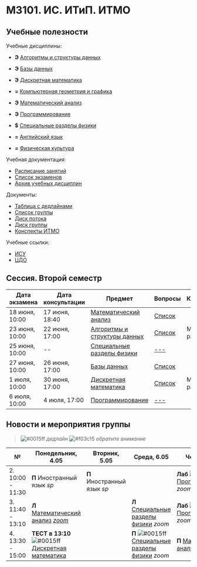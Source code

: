 # M3101. ИС. ИТиП. ИТМО

## Учебные полезности

Учебные дисциплины:
* **Э** [Алгоритмы и структуры данных](Subjects/Algorithms.md)
* **Э** [Базы данных](Subjects/Databases.md)
* **Э** [Дискретная математика](Subjects/DiscreteMathematics.md)
* **=** [Компьютерная геометрия и графика](Subjects/ComputerGeometryAndGraphics.md)
* **Э** [Математический анализ](Subjects/MathematicalAnalysis.md)
* **Э** [Программирование](Subjects/Programming.md)
* **$** [Специальные разделы физики](Subjects/Physics.md)

* **=** [Английский язык](https://vk.cc/ak65kn)
* **=** [Физическая культура](https://isu.ifmo.ru/pls/apex/f?p=2153:15:108337501947348::NO:RP,3::)

Учебная документация:
* [Расписание занятий](Timetable.md#Расписание)
* [Список экзаменов](Timetable.md#Экзамены)
* [Архив учебных дисциплин](Subjects/Archive/README.md)

Документы:
* [Таблица с дедлайнами](https://docs.google.com/spreadsheets/d/1cRn8rUsxOMyPOczXcyuTHq2O2s8YiK2KlF5f5xwN25g/edit)
* [Список группы](GroupList.md)
* [Диск потока](https://drive.google.com/drive/folders/1fC6WB74TOPxm7cGoJRpLWFFAYl6r1nQl)
* [Диск группы](https://drive.google.com/drive/folders/1-vDZS3wehIW1l_QkGFHEEHH3K2wVaMKx)
* [Конспекты ИТМО](http://neerc.ifmo.ru/wiki/)

Учебные ссылки:
* [ИСУ](https://isu.ifmo.ru/)
* [ЦДО](https://de.ifmo.ru/)

## Сессия. Второй семестр

| Дата экзамена | Дата консультации | Предмет | Вопросы | Комментарий |
| ----- | ------ | ------ |------ |------ |
| 18 июня, 10:00 | 17 июня, 18:40 | [Математический анализ](Subjects/MathematicalAnalysis.md) | [Список](Files/Matan-Exam-Sem2.pdf) | |
| 23 июня, 10:00 | 22 июня, 17:00 | [Алгоритмы и структуры данных](Subjects/Algorithms.md) | [Список](http://neerc.ifmo.ru/teaching/disalgo/algo/spring/algo2019.pdf) | Можно сдать раньше. |
| 25 июня, 10:00 | -- | [Специальные разделы физики](Subjects/Physics.md) | [---](https://www.youtube.com/watch?v=dQw4w9WgXcQ) |  |
| 27 июня, 10:00 | 26 июня, 17:00 | [Базы данных](Subjects/Databases.md) | [Список](Files/DB/ExamDB.pdf) |  |
| 1 июля, 10:00 | 30 июня, 17:00 | [Дискретная математика](Subjects/DiscreteMathematics.md) | [Список](http://neerc.ifmo.ru/teaching/disalgo/discrete/spring/dm2.pdf) | Можно сдать раньше. |
| 6 июля, 10:00 | 4 июля, 17:00 | [Программирование](Subjects/Programming.md) | [---](https://www.youtube.com/watch?v=dQw4w9WgXcQ) |  |



## Новости и мероприятия группы

> ![#0015ff](https://placehold.it/15/0015ff/000000?text=+) *дедлайн*  ![#f03c15](https://placehold.it/15/f03c15/000000?text=+) *обратите внимание*


|№| Понедельник, 4.05 | Вторник, 5.05 | Среда, 6.05 | Четверг, 7.05 | Пятница, 8.05 | Вторник, 16.06 |
| ----- | ------ |------ |------ |------ |------ |------ |
| 2. 10:00 - 11:30| **П** Иностранный язык *sp* | **П** Иностранный язык *sp* | | **Лаб** ![#0015ff](https://placehold.it/15/0015ff/000000?text=+) [Программирование](Subjects/Programming.md) *zoom* | **Лаб** ![#0015ff](https://placehold.it/15/0015ff/000000?text=+) [Дискретная математика](Subjects/DiscreteMathematics.md) *discord* | |
| 3. 11:40 - 13:10| **Л** [Математический анализ](Subjects/MathematicalAnalysis.md) [*zoom*](https://itmo.zoom.us/j/83380054658) |  | **Л** [Специальные разделы физики](Subjects/Physics.md) *zoom* | **Лаб** ![#0015ff](https://placehold.it/15/0015ff/000000?text=+) [Программирование](Subjects/Programming.md) *zoom* | **Лаб** ![#0015ff](https://placehold.it/15/0015ff/000000?text=+) [Дискретная математика](Subjects/DiscreteMathematics.md) *discord* | **Л** [Специальные разделы физики](Subjects/Physics.md) *zoom* |
| 4. 13:30 - 15:00|  **ТЕСТ в 13:10** ![#0015ff](https://placehold.it/15/0015ff/000000?text=+) [Дискретная математика](Subjects/DiscreteMathematics.md) | | **П** ![#0015ff](https://placehold.it/15/0015ff/000000?text=+) [Специальные разделы физики](Subjects/Physics.md) *zoom* | **П** [Математический анализ](Subjects/MathematicalAnalysis.md) *no*  | **П** [Математический анализ](Subjects/MathematicalAnalysis.md) *no* | **П** [Специальные разделы физики](Subjects/Physics.md) *zoom*|

